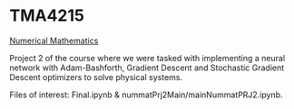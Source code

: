 # TMA4215
[Numerical Mathematics](https://www.ntnu.edu/studies/courses/TMA4215#tab=omEmnet)

Project 2 of the course where we were tasked with implementing a neural network with Adam-Bashforth, Gradient Descent and Stochastic Gradient Descent optimizers to solve physical systems.

Files of interest: Final.ipynb & nummatPrj2Main/mainNummatPRJ2.ipynb.
